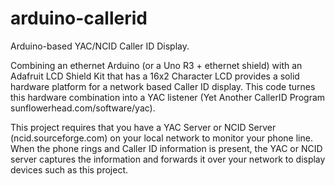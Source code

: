 arduino-callerid
================

Arduino-based YAC/NCID Caller ID Display.

Combining an ethernet Arduino (or a Uno R3 + ethernet shield) with an 
Adafruit LCD Shield Kit that has a 16x2 Character LCD provides a solid hardware
platform for a network based Caller ID display.  This code turnes this hardware
combination into a YAC listener (Yet Another CallerID Program sunflowerhead.com/software/yac).

This project requires that you have a YAC Server or NCID Server (ncid.sourceforge.com) 
on your local network to monitor your phone line.  When the phone rings and Caller ID 
information is present, the YAC or NCID server captures the information and forwards
it over your network to display devices such as this project.
